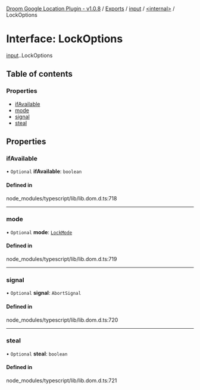 [Droom Google Location Plugin - v1.0.8](../README.md) / [Exports](../modules.md) / [input](../modules/input.md) / [<internal\>](../modules/input._internal_.md) / LockOptions

# Interface: LockOptions

[input](../modules/input.md).[<internal>](../modules/input._internal_.md).LockOptions

## Table of contents

### Properties

- [ifAvailable](input._internal_.LockOptions.md#ifavailable)
- [mode](input._internal_.LockOptions.md#mode)
- [signal](input._internal_.LockOptions.md#signal)
- [steal](input._internal_.LockOptions.md#steal)

## Properties

### ifAvailable

• `Optional` **ifAvailable**: `boolean`

#### Defined in

node_modules/typescript/lib/lib.dom.d.ts:718

___

### mode

• `Optional` **mode**: [`LockMode`](../modules/input._internal_.md#lockmode)

#### Defined in

node_modules/typescript/lib/lib.dom.d.ts:719

___

### signal

• `Optional` **signal**: `AbortSignal`

#### Defined in

node_modules/typescript/lib/lib.dom.d.ts:720

___

### steal

• `Optional` **steal**: `boolean`

#### Defined in

node_modules/typescript/lib/lib.dom.d.ts:721
